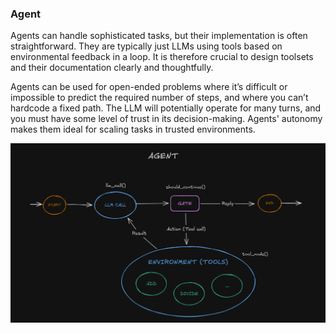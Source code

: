 ### Agent

Agents can handle sophisticated tasks, but their implementation is often straightforward. They are typically just LLMs using tools based on environmental feedback in a loop. It is therefore crucial to design toolsets and their documentation clearly and thoughtfully.

Agents can be used for open-ended problems where it’s difficult or impossible to predict the required number of steps, and where you can’t hardcode a fixed path. The LLM will potentially operate for many turns, and you must have some level of trust in its decision-making. Agents' autonomy makes them ideal for scaling tasks in trusted environments.

![Flow](./flow.png)
